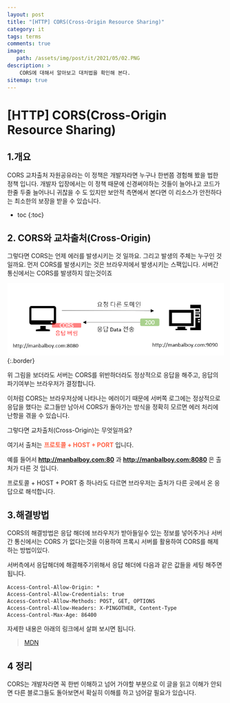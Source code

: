 ```yaml
---
layout: post
title: "[HTTP] CORS(Cross-Origin Resource Sharing)"
category: it
tags: terms
comments: true
image: 
   path: /assets/img/post/it/2021/05/02.PNG 
description: >
    CORS에 대해서 알아보고 대처법을 확인해 본다.
sitemap: true
---
```


# [HTTP] CORS(Cross-Origin Resource Sharing)


## 1.개요
CORS 교차출처 자원공유라는 이 정책은 개발자라면 누구나 한번쯤 경험해 봤을 법한 정책 입니다. 개발자 입장에서는 이 정책 때문에 신경써야하는 것들이 늘어나고 코드가 한줄 두줄 늘어나니 귀찮을 수 도 있지만 보안적 측면에서 본다면 이 리소스가 안전하다는 최소한의 보장을 받을 수 있습니다.  
<!--more-->

* toc
{:toc}

## 2. CORS와 교차출처(Cross-Origin)
그렇다면 CORS는 언제 에러를 발생시키는 것 일까요. 그리고 발생의 주체는 누구인 것 일까요. 먼저 CORS를 발생시키는 것은 브라우저에서 발생시키는 스팩입니다. 서버간 통신에서는 CORS를 발생하지 않는것이죠

![CORS](/assets/img/post/it/2021/05/03.PNG  "CORS"){:.border}

위 그림을 보더라도 서버는 CORS를 위반하더라도 정상적으로 응답을 해주고, 응답의 파기여부는 브라우저가 결정합니다. 

이처럼 CORS는 브라우저상에 나타나는 에러이기 때문에 서버쪽 로그에는 정상적으로 응답을 했다는 로그들만 남아서 CORS가 돌아가는 방식을 정확히 모르면 에러 처리에 난항을 겪을 수 있습니다. 

그렇다면 교차출처(Cross-Origin)는 무엇일까요?

여기서 출처는 <b style="color:tomato">프로토콜 + HOST + PORT</b> 입니다. 

예를 들어서
<b style="color:tomato">http://manbalboy.com:80</b> 과 <b style="color:tomato">http://manbalboy.com:8080</b> 은 출처가 다른 것 입니다.  

프로토콜 + HOST + PORT 중 하나라도 다르면 브라우저는 출처가 다른 곳에서 온 응답으로 해석합니다.


## 3.해결방법
CORS의 해결방법은 응답 해더에 브라우저가 받아들일수 있는 정보를 넣어주거나 
서버간 통신에서는 CORS 가 없다는것을 이용하여 프록시 서버를 활용하여 CORS를 해제 하는 방법이있다.  

서버측에서 응답해더에 해결해주기위해서 응답 해더에 다음과 같은 값들을 세팅 해주면 됩니다.
```
Access-Control-Allow-Origin: *
Access-Control-Allow-Credentials: true
Access-Control-Allow-Methods: POST, GET, OPTIONS
Access-Control-Allow-Headers: X-PINGOTHER, Content-Type
Access-Control-Max-Age: 86400
```

자세한 내용은 아래의 링크에서 살펴 보시면 됩니다. 

> [MDN](https://developer.mozilla.org/ko/docs/Web/HTTP/CORS)

## 4 정리 
CORS는 개발자라면 꼭 한번 이해하고 넘어 가야할 부분으로 이 글을 읽고 이해가 안되면 다른 블로그들도 돌아보면서 확실히 이해를 하고 넘어갈 필요가 있습니다.